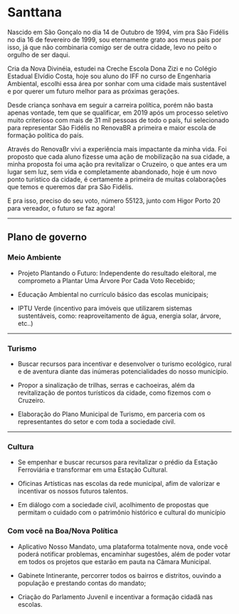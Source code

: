 # Santtana

Nascido em São Gonçalo no dia 14 de Outubro de 1994, vim pra São Fidélis no dia 16 de fevereiro de 1999, sou eternamente grato aos meus pais por isso, já que não combinaria comigo ser de outra cidade, levo no peito o orgulho de ser daqui.

Cria da Nova Divinéia, estudei na Creche Escola Dona Zizi e no Colégio Estadual Elvídio Costa, hoje sou aluno do IFF no curso de Engenharia Ambiental, escolhi essa área por sonhar com uma cidade mais sustentável e por querer um futuro melhor para as próximas gerações.

Desde criança sonhava em seguir a carreira política, porém não basta apenas vontade, tem que se qualificar, em 2019 após um processo seletivo muito criterioso com mais de 31 mil pessoas de todo o país, fui selecionado para representar São Fidélis no RenovaBR a primeira e maior escola de formação política do país.

Através do RenovaBr vivi a experiência mais impactante da minha vida. Foi proposto que cada aluno fizesse uma ação de mobilização na sua cidade, a minha proposta foi uma ação pra revitalizar o Cruzeiro, o que antes era um lugar sem luz, sem vida e completamente abandonado, hoje é um novo ponto turístico da cidade, é certamente a primeira de muitas colaborações que temos e queremos dar pra São Fidélis.

E pra isso, preciso do seu voto, número 55123, junto com Higor Porto 20 para vereador, o futuro se faz agora!

--- 

## Plano de governo

### Meio Ambiente
* Projeto Plantando o Futuro: Independente do resultado eleitoral, me comprometo a Plantar Uma Árvore Por Cada Voto Recebido;

* Educação Ambiental no currículo básico das escolas municipais;

* IPTU Verde (incentivo para imóveis que utilizarem sistemas sustentáveis, como: reaproveitamento de água, energia solar, árvore, etc..)
 
--- 

### Turismo
* Buscar recursos para incentivar e desenvolver o turismo ecológico, rural e de aventura diante das inúmeras potencialidades do nosso município. 

* Propor a sinalização de trilhas, serras e cachoeiras, além da revitalização de pontos turísticos da cidade, como fizemos com o Cruzeiro.

* Elaboração do Plano Municipal de Turismo, em parceria com os representantes do setor e com toda a sociedade civil.

---

### Cultura
* Se empenhar e buscar recursos para revitalizar o prédio da Estação Ferroviária  e transformar em uma Estação Cultural.

* Oficinas Artísticas nas escolas da rede municipal, afim de valorizar e incentivar os nossos futuros talentos.

* Em diálogo com a sociedade civil, acolhimento de propostas que permitam o cuidado com o patrimônio histórico e cultural do município

### Com você na Boa/Nova Política
* Aplicativo Nosso Mandato, uma plataforma totalmente nova, onde você poderá notificar problemas, encaminhar sugestões, além de poder votar em todos os projetos que estarão em pauta na Câmara Municipal.

* Gabinete Intinerante, percorrer todos os bairros e distritos, ouvindo a população e prestando contas do mandato;

* Criação do Parlamento Juvenil e incentivar a formação cidadã nas escolas.